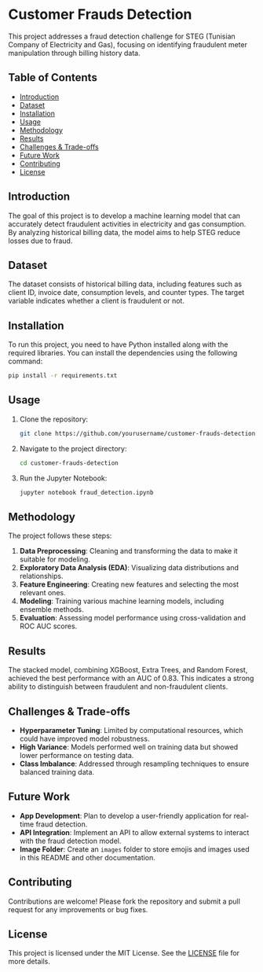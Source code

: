 # Customer Frauds Detection

This project addresses a fraud detection challenge for STEG (Tunisian Company of Electricity and Gas), focusing on identifying fraudulent meter manipulation through billing history data.

## Table of Contents

- [Introduction](#introduction)
- [Dataset](#dataset)
- [Installation](#installation)
- [Usage](#usage)
- [Methodology](#methodology)
- [Results](#results)
- [Challenges & Trade-offs](#challenges--trade-offs)
- [Future Work](#future-work)
- [Contributing](#contributing)
- [License](#license)

## Introduction

The goal of this project is to develop a machine learning model that can accurately detect fraudulent activities in electricity and gas consumption. By analyzing historical billing data, the model aims to help STEG reduce losses due to fraud.

## Dataset

The dataset consists of historical billing data, including features such as client ID, invoice date, consumption levels, and counter types. The target variable indicates whether a client is fraudulent or not.

## Installation

To run this project, you need to have Python installed along with the required libraries. You can install the dependencies using the following command:

```bash
pip install -r requirements.txt
```

## Usage

1. Clone the repository:
   ```bash
   git clone https://github.com/yourusername/customer-frauds-detection.git
   ```
2. Navigate to the project directory:
   ```bash
   cd customer-frauds-detection
   ```
3. Run the Jupyter Notebook:
   ```bash
   jupyter notebook fraud_detection.ipynb
   ```

## Methodology

The project follows these steps:
1. **Data Preprocessing**: Cleaning and transforming the data to make it suitable for modeling.
2. **Exploratory Data Analysis (EDA)**: Visualizing data distributions and relationships.
3. **Feature Engineering**: Creating new features and selecting the most relevant ones.
4. **Modeling**: Training various machine learning models, including ensemble methods.
5. **Evaluation**: Assessing model performance using cross-validation and ROC AUC scores.

## Results

The stacked model, combining XGBoost, Extra Trees, and Random Forest, achieved the best performance with an AUC of 0.83. This indicates a strong ability to distinguish between fraudulent and non-fraudulent clients.

## Challenges & Trade-offs

- **Hyperparameter Tuning**: Limited by computational resources, which could have improved model robustness.
- **High Variance**: Models performed well on training data but showed lower performance on testing data.
- **Class Imbalance**: Addressed through resampling techniques to ensure balanced training data.

## Future Work

- **App Development**: Plan to develop a user-friendly application for real-time fraud detection.
- **API Integration**: Implement an API to allow external systems to interact with the fraud detection model.
- **Image Folder**: Create an `images` folder to store emojis and images used in this README and other documentation.

## Contributing

Contributions are welcome! Please fork the repository and submit a pull request for any improvements or bug fixes.

## License

This project is licensed under the MIT License. See the [LICENSE](LICENSE) file for more details.
